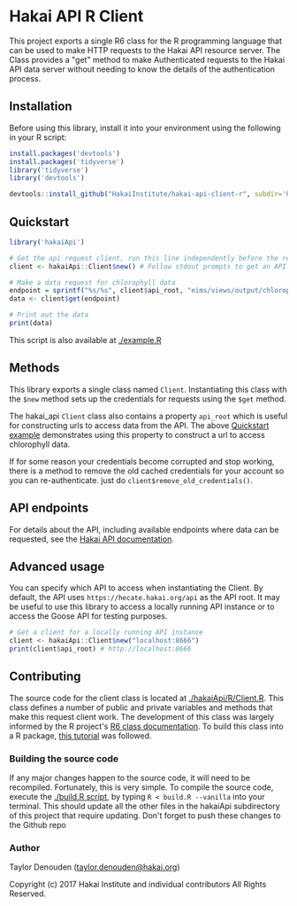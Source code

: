 # Hakai API R Client

This project exports a single R6 class for the R programming language that can be used to make HTTP requests to the Hakai API resource server. The Class provides a "get" method to make Authenticated requests to the Hakai API data server without needing to know the details of the authentication process.

## Installation

Before using this library, install it into your environment using the following in your R script:

```r
install.packages('devtools')
install.packages('tidyverse')
library('tidyverse')
library('devtools')

devtools::install_github("HakaiInstitute/hakai-api-client-r", subdir='hakaiApi')
```

## Quickstart

```r
library('hakaiApi')

# Get the api request client, run this line independently before the rest of the code
client <- hakaiApi::Client$new() # Follow stdout prompts to get an API token

# Make a data request for chlorophyll data
endpoint = sprintf("%s/%s", client$api_root, "eims/views/output/chlorophyll?limit=50")
data <- client$get(endpoint)

# Print out the data
print(data)
```

This script is also available at [./example.R](example.R)

## Methods

This library exports a single class named `Client`. Instantiating this class with the `$new` method sets up the credentials for requests using the `$get` method.

The hakai_api `Client` class also contains a property `api_root` which is useful for constructing urls to access data from the API. The above [Quickstart example](#quickstart) demonstrates using this property to construct a url to access chlorophyll data.

If for some reason your credentials become corrupted and stop working, there is a method to remove the old cached credentials for your account so you can re-authenticate. just do `client$remove_old_credentials()`.

## API endpoints

For details about the API, including available endpoints where data can be requested, see the [Hakai API documentation](https://github.com/HakaiInstitute/hakai-api).

## Advanced usage

You can specify which API to access when instantiating the Client. By default, the API uses `https://hecate.hakai.org/api` as the API root. It may be useful to use this library to access a locally running API instance or to access the Goose API for testing purposes.

```r
# Get a client for a locally running API instance
client <- hakaiApi::Client$new("localhost:8666")
print(client$api_root) # http://localhost:8666
```

## Contributing
The source code for the client class is located at [./hakaiApi/R/Client.R](hakaiApi/R/Client.R).
This class defines a number of public and private variables and methods that make this request client work. The development of this class was largely informed by the R project's [R6 class documentation](https://cran.r-project.org/web/packages/R6/vignettes/Introduction.html). To build this class into a R package, [this tutorial](https://hilaryparker.com/2014/04/29/writing-an-r-package-from-scratch/) was followed.

### Building the source code
If any major changes happen to the source code, it will need to be recompiled. Fortunately, this is very simple. To compile the source code, execute the [./build.R script](build.R), by typing `R < build.R --vanilla` into your terminal. This should update all the other files in the hakaiApi subdirectory of this project that require updating. Don't forget to push these changes to the Github repo

### Author
Taylor Denouden (taylor.denouden@hakai.org)

Copyright (c) 2017 Hakai Institute and individual contributors All Rights Reserved.

